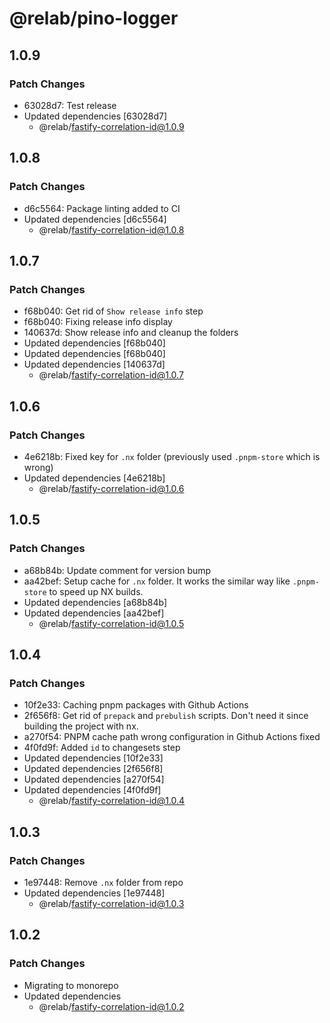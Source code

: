 # @relab/pino-logger

## 1.0.9

### Patch Changes

-   63028d7: Test release
-   Updated dependencies [63028d7]
    -   @relab/fastify-correlation-id@1.0.9

## 1.0.8

### Patch Changes

-   d6c5564: Package linting added to CI
-   Updated dependencies [d6c5564]
    -   @relab/fastify-correlation-id@1.0.8

## 1.0.7

### Patch Changes

-   f68b040: Get rid of `Show release info` step
-   f68b040: Fixing release info display
-   140637d: Show release info and cleanup the folders
-   Updated dependencies [f68b040]
-   Updated dependencies [f68b040]
-   Updated dependencies [140637d]
    -   @relab/fastify-correlation-id@1.0.7

## 1.0.6

### Patch Changes

-   4e6218b: Fixed key for `.nx` folder (previously used `.pnpm-store` which is wrong)
-   Updated dependencies [4e6218b]
    -   @relab/fastify-correlation-id@1.0.6

## 1.0.5

### Patch Changes

-   a68b84b: Update comment for version bump
-   aa42bef: Setup cache for `.nx` folder.
    It works the similar way like `.pnpm-store` to speed up NX builds.
-   Updated dependencies [a68b84b]
-   Updated dependencies [aa42bef]
    -   @relab/fastify-correlation-id@1.0.5

## 1.0.4

### Patch Changes

-   10f2e33: Caching pnpm packages with Github Actions
-   2f656f8: Get rid of `prepack` and `prebulish` scripts. Don't need it since building the project with nx.
-   a270f54: PNPM cache path wrong configuration in Github Actions fixed
-   4f0fd9f: Added `id` to changesets step
-   Updated dependencies [10f2e33]
-   Updated dependencies [2f656f8]
-   Updated dependencies [a270f54]
-   Updated dependencies [4f0fd9f]
    -   @relab/fastify-correlation-id@1.0.4

## 1.0.3

### Patch Changes

-   1e97448: Remove `.nx` folder from repo
-   Updated dependencies [1e97448]
    -   @relab/fastify-correlation-id@1.0.3

## 1.0.2

### Patch Changes

-   Migrating to monorepo
-   Updated dependencies
    -   @relab/fastify-correlation-id@1.0.2
